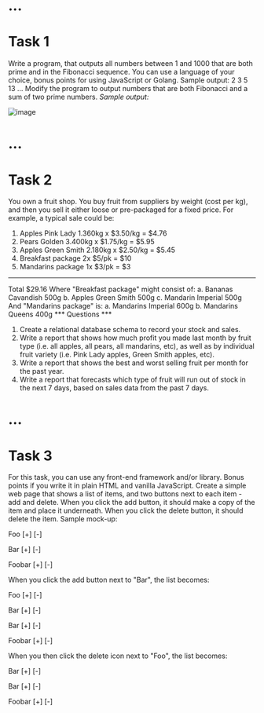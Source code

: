 ...
======
Task 1
======
Write a program, that outputs all numbers between 1 and 1000 that are both prime
and in the Fibonacci sequence.
You can use a language of your choice, bonus points for using JavaScript or Golang.
Sample output:
2
3
5
13
...
Modify the program to output numbers that are both Fibonacci and a sum of two prime numbers.
*Sample output:*

![image](https://user-images.githubusercontent.com/6148608/177623667-ac04bbb3-caeb-486c-a61d-921f32218f23.png)


...
======
Task 2
======
You own a fruit shop. You buy fruit from suppliers by weight (cost per kg),
and then you sell it either loose or pre-packaged for a fixed price.
For example, a typical sale could be:
1. Apples Pink Lady 1.360kg x $3.50/kg = $4.76
2. Pears Golden 3.400kg x $1.75/kg = $5.95
3. Apples Green Smith 2.180kg x $2.50/kg = $5.45
4. Breakfast package 2x $5/pk = $10
5. Mandarins package 1x $3/pk = $3
---
Total $29.16
Where "Breakfast package" might consist of:
a. Bananas Cavandish 500g
b. Apples Green Smith 500g
c. Mandarin Imperial 500g
And "Mandarins package" is:
a. Mandarins Imperial 600g
b. Mandarins Queens 400g
*** Questions ***
1. Create a relational database schema to record your stock and sales.
2. Write a report that shows how much profit you made last month by fruit type
 (i.e. all apples, all pears, all mandarins, etc), as well as by
 individual fruit variety (i.e. Pink Lady apples, Green Smith apples, etc).
3. Write a report that shows the best and worst selling fruit per month for the past year.
4. Write a report that forecasts which type of fruit will run out of stock
 in the next 7 days, based on sales data from the past 7 days.
 
...
======
Task 3
======

For this task, you can use any front-end framework and/or library.
Bonus points if you write it in plain HTML and vanilla JavaScript.
Create a simple web page that shows a list of items,
and two buttons next to each item - add and delete.
When you click the add button, it should make a copy of the item and place it underneath.
When you click the delete button, it should delete the item.
Sample mock-up:

Foo [+] [-]

Bar [+] [-]

Foobar [+] [-]


When you click the add button next to "Bar", the list becomes:

Foo [+] [-]

Bar [+] [-]

Bar [+] [-]

Foobar [+] [-]


When you then click the delete icon next to "Foo", the list becomes:

Bar [+] [-]

Bar [+] [-]

Foobar [+] [-]

